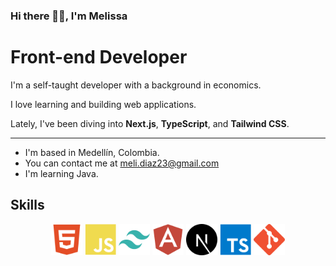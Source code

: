### Hi there 👋🏼, I'm Melissa

# Front-end Developer

I'm a self-taught developer with a background in economics. 

I love learning and building web applications.

Lately, I've been diving into **Next.js**, **TypeScript**, and **Tailwind CSS**.

***

- I'm based in Medellín, Colombia. 
- You can contact me at meli.diaz23@gmail.com
- I'm learning Java.

## Skills

<p align="center">
  <a href="https://www.w3.org/standards/webdesign/htmlcss"><img src="https://raw.githubusercontent.com/melodiaz23/melodiaz23/5e83d7eef15d517bcf46cebe2a6c8f3ed02a257d/icons/html5-colored.svg" alt="HTML" width="50" height="50"/></a>
  <a href="https://www.javascript.com/"><img src="https://raw.githubusercontent.com/melodiaz23/melodiaz23/5e83d7eef15d517bcf46cebe2a6c8f3ed02a257d/icons/javascript-colored.svg" alt="JavaScript" width="50" height="50"/></a>
  <a href="https://tailwindcss.com/"><img src="https://raw.githubusercontent.com/melodiaz23/melodiaz23/5e83d7eef15d517bcf46cebe2a6c8f3ed02a257d/icons/tailwindcss-colored.svg" alt="Tailwind CSS" width="50" height="50"/></a>
  <a href="https://angular.io/"><img src="https://raw.githubusercontent.com/melodiaz23/melodiaz23/5e83d7eef15d517bcf46cebe2a6c8f3ed02a257d/icons/angularjs-colored.svg" alt="Angular" width="50" height="50"/></a>
  <a href="https://nextjs.org/"><img src="https://raw.githubusercontent.com/melodiaz23/melodiaz23/5e83d7eef15d517bcf46cebe2a6c8f3ed02a257d/icons/nextjs-colored.svg" alt="Next.js" width="50" height="50"/></a>
  <a href="https://www.typescriptlang.org/"><img src="https://raw.githubusercontent.com/melodiaz23/melodiaz23/5e83d7eef15d517bcf46cebe2a6c8f3ed02a257d/icons/typescript-colored.svg" alt="TypeScript" width="50" height="50"/></a>
  <a href="https://git-scm.com/"><img src="https://raw.githubusercontent.com/melodiaz23/melodiaz23/5e83d7eef15d517bcf46cebe2a6c8f3ed02a257d/icons/git-colored.svg" alt="Git" width="50" height="50"/></a>
</p>
